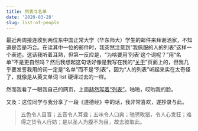 ```yaml
---
title: 列表与名单
date: '2020-03-28'
slug: list-of-people
---
```


最近两周接连收到两位东中国正常大学（华东师大）学生的邮件来拜谢洒家，不知道是否是巧合。在读其中一位的邮件时，我突然注意到“我佩服的人的列表”这样一个表述。这话我听着耳熟，但第一反应是，“为啥要用‘列表’这个词呢？”用“名单”不是更自然吗？然后我想起这句话好像是我写在我的“[关于](/cn/about/)”页面上的，但我几乎要发誓我用的词一定是“名单”而不是“列表”，因为“人的列表”听起来实在太奇怪了，就像是从英文单词 list 硬译过去的一样。

然而我看了一眼我自己的网页，上面[赫然写着“列表”](https://github.com/rbind/yihui/commit/dc58e6d)。啪啪，哎哟我的脸。

又及：这位同学与我分享了一段《道德经》中的话，我非常喜欢，遂抄录与此。

> 五色令人目盲；五音令人耳聋；五味令人口爽；驰骋畋猎，令人心发狂；难得之货令人行妨；是以圣人为腹不为目，故去彼取此。

